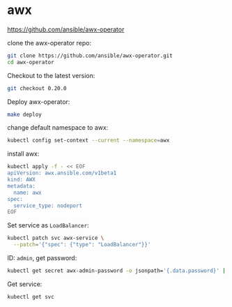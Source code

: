 # awx

https://github.com/ansible/awx-operator

clone the awx-operator repo:
```bash
git clone https://github.com/ansible/awx-operator.git
cd awx-operator
```

Checkout to the latest version:
```bash
git checkout 0.20.0
```

Deploy awx-operator:
```bash
make deploy
```

change default namespace to awx:
```bash
kubectl config set-context --current --namespace=awx
```

install awx:
```bash
kubectl apply -f - << EOF
apiVersion: awx.ansible.com/v1beta1
kind: AWX
metadata:
  name: awx
spec:
  service_type: nodeport
EOF
```

Set service as `LoadBalancer`:
```bash
kubectl patch svc awx-service \
  --patch='{"spec": {"type": "LoadBalancer"}}'
```

ID: `admin`, get password:
```bash
kubectl get secret awx-admin-password -o jsonpath='{.data.password}' | base64 -d; echo
```

Get service:
```bash
kubectl get svc
```


